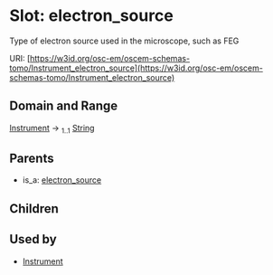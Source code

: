
# Slot: electron_source

Type of electron source used in the microscope, such as FEG

URI: [https://w3id.org/osc-em/oscem-schemas-tomo/Instrument_electron_source](https://w3id.org/osc-em/oscem-schemas-tomo/Instrument_electron_source)


## Domain and Range

[Instrument](Instrument.md) &#8594;  <sub>1..1</sub> [String](types/String.md)

## Parents

 *  is_a: [electron_source](electron_source.md)

## Children


## Used by

 * [Instrument](Instrument.md)
